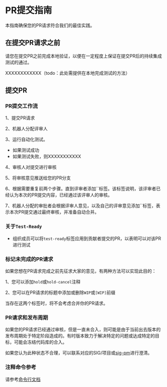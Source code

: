 # PR提交指南

本指南确保您的PR请求符合我们的最佳实践。



## 在提交PR请求之前

请您在提交PR之前完成本地验证，以便在一定程度上保证在提交PR后的持续集成测试的通过。

XXXXXXXXXXXX（todo：此处需提供在本地完成测试的方法）





## 提交PR

### PR提交工作流

1、提交PR请求

2、机器人分配评审人

3、运行自动化测试。

- 如果测试成功
- 如果测试失败，则XXXXXXXXXXX

4、审核人对提交进行审核

5、将审核意见推送给您的PR分支

6、根据需要重复前两个步骤。直到评审者添加``标签。该标签说明，该评审者已经认为本次的PR提交内容，已经通过该评审人的审核。

7、机器人分配的审批者会根据评审人意见，以及自己的评审意见添加``标签，表示本次PR提交通过最终审核，并准备自动合并。



### 关于`Test-Ready`

- 组织成员可以将`test-ready`标签应用到贡献者提交的PR，以表明可以对该PR进行测试



### 标记未完成的PR请求

如果您想在PR请求完成之前先征求大家的意见，有两种方法可以实现此目的：

1、您可以添加`hold`或`hold-cancel`注释

2、您可以在PR请求的标题中添加或删除`WIP`或`[WIP]`前缀

当存在这两个标签时，将不会考虑合并你的PR请求。



### PR请求和发布周期

如果您的PR请求已经通过审核，但是一直未合入，则可能是由于当前出去版本的发布周期处于特定阶段造成的。有时版本致力于解决特定的问题或达成特定的目标，可能会冻结代码库的合入。

如果您认为此种状态不合理，可以联系对应的SIG/项目或[sig-pm]()进行澄清。



### 注释命令参考

请参考[命令行文档](/.../../sig-frastructure/Comand.md)




